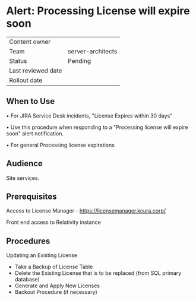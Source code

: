 # Alert: Processing License will expire soon

|||
|-|-|
| Content owner      |                   |
| Team               | server-architects |
| Status             | Pending           |
| Last reviewed date |                   |
| Rollout date       |

## When to Use
•	For JIRA Service Desk incidents, "License Expires within 30 days"

•	Use this procedure when responding to a "Processing license will expire soon" alert notification.

•	For general Processing license expirations

## Audience
Site services.

## Prerequisites
Access to License Manager - https://licensemanager.kcura.corp/

Front end access to Relativity instance

## Procedures
Updating an Existing License
- Take a Backup of License Table 
- Delete the Existing License that is to be replaced (from SQL primary database)
- Generate and Apply New Licenses
- Backout Procedure (if necessary) 


